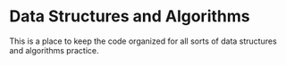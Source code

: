 # Data Structures and Algorithms

This is a place to keep the code organized for all sorts of data structures and algorithms practice. 
